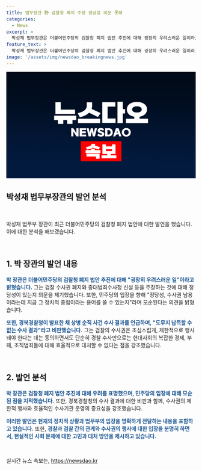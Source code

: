 ```yaml
---
title: 법무장관 野 검찰청 폐지 주장 정당성 의문 못해
categories:
  - News
excerpt: >
  박성재 법무장관은 더불어민주당의 검찰청 폐지 법안 추진에 대해 굉장히 우려스러운 일이라고 밝히며, 해당 법안에 대한 우려와 비판을 피력했다. 또한, 검찰의 수사권을 제한적으로 행사해야 한다는 견해를 피력하면서, 단순한 경찰 수사만으로는 처리하기 어려운 범죄에 대해 효율적으로 대처하기 위한 제도의 필요성을 강조했다.
feature_text: >
  박성재 법무장관은 더불어민주당의 검찰청 폐지 법안 추진에 대해 굉장히 우려스러운 일이라고 밝히며, 해당 법안에 대한 우려와 비판을 피력했다. 또한, 검찰의 수사권을 제한적으로 행사해야 한다는 견해를 피력하면서, 단순한 경찰 수사만으로는 처리하기 어려운 범죄에 대해 효율적으로 대처하기 위한 제도의 필요성을 강조했다.
image: '/assets/img/newsdao_breakingnews.jpg'
---
```


<p><img src="/assets/img/newsdao_breakingnews.jpg" alt="ranknews 속보" /></p>

<h2>박성재 법무부장관의 발언 분석</h2>

<p data-ke-size="size16">&nbsp;</p>

<p>박성재 법무부 장관이 최근 더불어민주당의 검찰청 폐지 법안에 대한 발언을 했습니다. 이에 대한 분석을 해보겠습니다.</p>

<p data-ke-size="size16">&nbsp;</p>

<h2>1. 박 장관의 발언 내용</h2>

<p><b><span style="color: #1a5490;">박 장관은 더불어민주당의 검찰청 폐지 법안 추진에 대해 "굉장히 우려스러운 일"이라고 밝혔습니다.</span></b> 그는 검찰 수사권 폐지와 중대범죄수사청 신설 등을 주장하는 것에 대해 정당성이 있는지 의문을 제기했습니다. 또한, 민주당의 입장을 향해 "정당성, 수사권 남용이라는데 지금 그 정치적 중립이라는 용어를 쓸 수 있는지"라며 모순된다는 의견을 밝혔습니다.</p>

<p><b><span style="color: #1a5490;">또한, 경북경찰청이 발표한 채 상병 순직 사건 수사 결과를 언급하며, "도무지 납득할 수 없는 수사 결과"라고 비판했습니다.</span></b> 그는 검찰의 수사권은 조심스럽게, 제한적으로 행사돼야 한다는 데는 동의하면서도 단순히 경찰 수사만으로는 현대사회의 복잡한 경제, 부패, 조직범죄들에 대해 효율적으로 대처할 수 없다는 점을 강조했습니다.</p>

<p data-ke-size="size16">&nbsp;</p>

<h2>2. 발언 분석</h2>

<p><b><span style="color: #1a5490;">박 장관은 검찰청 폐지 법안 추진에 대해 우려를 표명했으며, 민주당의 입장에 대해 모순된 점을 지적했습니다.</span></b> 또한, 경북경찰청의 수사 결과에 대한 비판과 함께, 수사권의 제한적 행사와 효율적인 수사기관 운영의 중요성을 강조했습니다.</p>

<p><b><span style="color: #1a5490;">이러한 발언은 현재의 정치적 상황과 법무부의 입장을 명확하게 전달하는 내용을 포함하고 있습니다.</span></b> 또한, <b><span style="color: #1a5490;">경찰과 검찰 간의 관계와 수사권의 행사에 대한 입장을 분명히 하면서, 현실적인 사회 문제에 대한 고민과 대처 방안을 제시하고 있습니다.</span></b></p>

<p data-ke-size="size16">&nbsp;</p>
실시간 뉴스 속보는, <a href="https://newsdao.kr" rel="dofollow">https://newsdao.kr</a>


